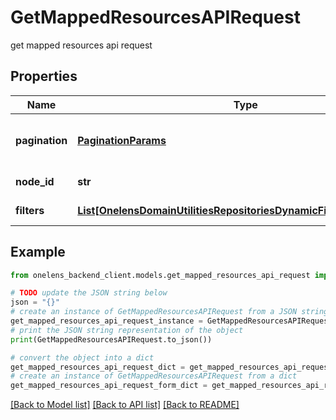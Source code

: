 # GetMappedResourcesAPIRequest

get mapped resources api request

## Properties

Name | Type | Description | Notes
------------ | ------------- | ------------- | -------------
**pagination** | [**PaginationParams**](PaginationParams.md) | Pagination parameters for the request. | [optional] 
**node_id** | **str** | The id of the node. | 
**filters** | [**List[OnelensDomainUtilitiesRepositoriesDynamicFiltersFilterCriteria]**](OnelensDomainUtilitiesRepositoriesDynamicFiltersFilterCriteria.md) | Filters to be applied | 

## Example

```python
from onelens_backend_client.models.get_mapped_resources_api_request import GetMappedResourcesAPIRequest

# TODO update the JSON string below
json = "{}"
# create an instance of GetMappedResourcesAPIRequest from a JSON string
get_mapped_resources_api_request_instance = GetMappedResourcesAPIRequest.from_json(json)
# print the JSON string representation of the object
print(GetMappedResourcesAPIRequest.to_json())

# convert the object into a dict
get_mapped_resources_api_request_dict = get_mapped_resources_api_request_instance.to_dict()
# create an instance of GetMappedResourcesAPIRequest from a dict
get_mapped_resources_api_request_form_dict = get_mapped_resources_api_request.from_dict(get_mapped_resources_api_request_dict)
```
[[Back to Model list]](../README.md#documentation-for-models) [[Back to API list]](../README.md#documentation-for-api-endpoints) [[Back to README]](../README.md)


